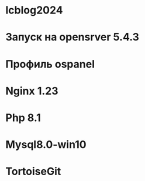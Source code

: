 # lcblog2024

# Запуск на opensrver 5.4.3

# Профиль ospanel

# Nginx 1.23

# Php 8.1

# Mysql8.0-win10

# TortoiseGit
